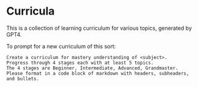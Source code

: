 # Curricula

This is a collection of learning curriculum for various topics, generated by GPT4.

To prompt for a new curriculum of this sort:

```
Create a curriculum for mastery understanding of <subject>. 
Progress through 4 stages each with at least 5 topics. 
The 4 stages are Beginner, Intermediate, Advanced, Grandmaster. 
Please format in a code block of markdown with headers, subheaders, and bullets. 
```

